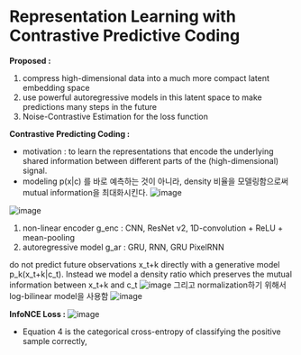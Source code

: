 # Representation Learning with Contrastive Predictive Coding

**Proposed :**
   1. compress high-dimensional data into a much more compact latent embedding space
   2. use powerful autoregressive models in this latent space to make predictions many steps in the future
   3. Noise-Contrastive Estimation for the loss function

**Contrastive Predicting Coding :**
- motivation : to learn the representations that encode the underlying shared information between different parts of the (high-dimensional) signal. 
- modeling p(x|c) 를 바로 예측하는 것이 아니라, density 비율을 모델링함으로써 mutual information을 최대화시킨다.
![image](https://user-images.githubusercontent.com/70581043/164389472-b36e1bee-89b5-48c8-ac13-90182f9b1951.png)

![image](https://user-images.githubusercontent.com/70581043/164388905-22f0c3f1-2400-4f2c-89c0-4d594644f82f.png)
1. non-linear encoder g_enc : CNN, ResNet v2, 1D-convolution + ReLU + mean-pooling
2. autoregressive model g_ar : GRU, RNN, GRU PixelRNN


do not predict future observations x_t+k directly with a generative model p_k(x_t+k|c_t). Instead we model a density ratio which preserves the mutual information between x_t+k and c_t
![image](https://user-images.githubusercontent.com/70581043/164389840-be51f828-3354-46c8-bd72-710f68a05b11.png)
그리고 normalization하기 위해서 log-bilinear model을 사용함
![image](https://user-images.githubusercontent.com/70581043/164389869-a04dba11-9c4d-4044-9eb3-0561dc175a3b.png)


**InfoNCE Loss :**
 ![image](https://user-images.githubusercontent.com/70581043/164406901-18c621c3-2735-43d4-8e16-e020058674af.png)
- Equation 4 is the categorical cross-entropy of classifying the positive sample correctly,
